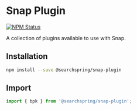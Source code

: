 # Snap Plugin

<a href="https://www.npmjs.com/package/@searchspring/snap-plugin"><img alt="NPM Status" src="https://img.shields.io/npm/v/@searchspring/snap-plugin.svg?style=flat"></a>

A collection of plugins available to use with Snap.

## Installation

```bash
npm install --save @searchspring/snap-plugin
```


## Import
```typescript
import { bpk } from '@searchspring/snap-plugin';
```